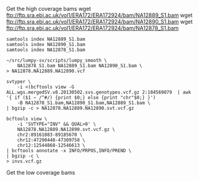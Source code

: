 
Get the high coverage bams
    wget ftp://ftp.sra.ebi.ac.uk/vol1/ERA172/ERA172924/bam/NA12889_S1.bam
    wget ftp://ftp.sra.ebi.ac.uk/vol1/ERA172/ERA172924/bam/NA12890_S1.bam
    wget ftp://ftp.sra.ebi.ac.uk/vol1/ERA172/ERA172924/bam/NA12878_S1.bam

    samtools index NA12889_S1.bam
    samtools index NA12890_S1.bam
    samtools index NA12878_S1.bam

    ~/src/lumpy-sv/scripts/lumpy_smooth \
        NA12878_S1.bam NA12889_S1.bam NA12890_S1.bam \
    > NA12878.NA12889.NA12890.vcf

    svtyper \
        -i <(bcftools view -G ALL.wgs.mergedSV.v8.20130502.svs.genotypes.vcf.gz 2:184569079  | awk '{ if ($1 ~ /^#/) {print $0;} else {print "chr"$0;} }')
        -B NA12878_S1.bam,NA12890_S1.bam,NA12889_S1.bam \
    | bgzip -c > NA12878.NA12889.NA12890.svt.vcf.gz

    bcftools view \
        -i 'SVTYPE="INV" && QUAL>0' \
        NA12878.NA12889.NA12890.svt.vcf.gz \
        chr2:89161083-89185670 \
        chr12:47290448-47309758 \
        chr12:12544868-12546613 \
    | bcftools annotate -x INFO/PRPOS,INFO/PREND \
    | bgzip -c \
    > invs.vcf.gz

    
Get the low coverage bams
